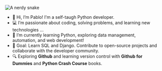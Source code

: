 ![A nerdy snake](https://www.google.com/url?sa=i&url=https%3A%2F%2Fwww.pinterest.com%2Fpin%2Fsneks-n-gecks--70437475498265%2F&psig=AOvVaw30i-lBLEEhbbxSacWgu7av&ust=1730257566308000&source=images&cd=vfe&opi=89978449&ved=0CBQQjRxqFwoTCIjlrPXNsokDFQAAAAAdAAAAABAr)
- 👋 Hi, I’m Pablo! I'm a self-taugh Python developer.
- 💻 I’m passionate about coding, solving problems, and learning new technologies ...
- 🐍 I’m currently learning Python, exploring data management, automation, and web development!
- 🧠 Goal: Learn SQL and Django. Contribute to open-source projects and collaborate with the developer community.
- 🔍 Exploring **Github** and learning version control with **Github for Dummies** and **Python Crash Course** books.
<!---
pablo727/pablo727 is a ✨ special ✨ repository because its `README.md` (this file) appears on your GitHub profile.
You can click the Preview link to take a look at your changes.
--->
